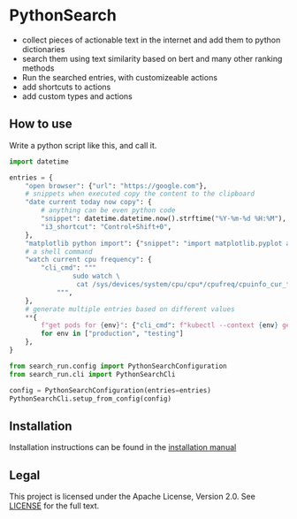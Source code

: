 # PythonSearch

- collect pieces of actionable text in the internet and add them to python dictionaries
- search them using text similarity based on bert and many other ranking methods
- Run the searched entries, with customizeable actions
- add shortcuts to actions
- add custom types and actions


## How to use

Write a python script like this, and call it.

```py
import datetime

entries = {
    "open browser": {"url": "https://google.com"},
    # snippets when executed copy the content to the clipboard
    "date current today now copy": {
        # anything can be even python code
        "snippet": datetime.datetime.now().strftime("%Y-%m-%d %H:%M"),
        "i3_shortcut": "Control+Shift+0",
    },
    "matplotlib python import": {"snippet": "import matplotlib.pyplot as plt"},
    # a shell command
    "watch current cpu frequency": {
        "cli_cmd": """
                sudo watch \
                 cat /sys/devices/system/cpu/cpu*/cpufreq/cpuinfo_cur_freq
            """,
    },
    # generate multiple entries based on different values
    **{
        f"get pods for {env}": {"cli_cmd": f"kubectl --context {env} get pods"}
        for env in ["production", "testing"]
    },
}

from search_run.config import PythonSearchConfiguration
from search_run.cli import PythonSearchCli

config = PythonSearchConfiguration(entries=entries)
PythonSearchCli.setup_from_config(config)

```

## Installation

Installation instructions can be found in the [installation manual](docs/installation.md)


## Legal

This project is licensed under the Apache License, Version 2.0. See [LICENSE](LICENSE.txt) for the full text.
